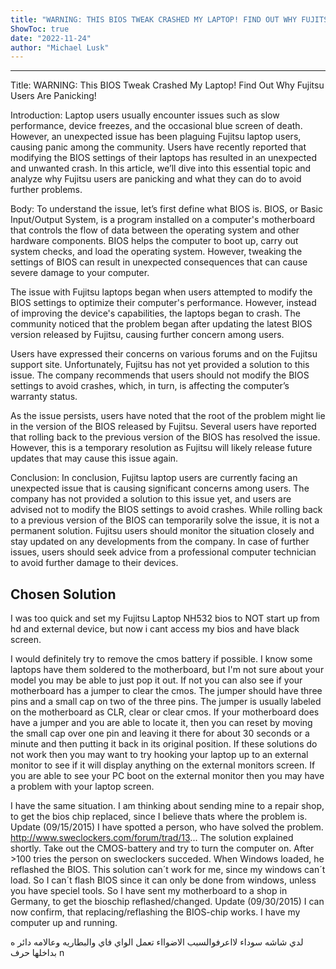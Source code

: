 ```yaml
---
title: "WARNING: THIS BIOS TWEAK CRASHED MY LAPTOP! FIND OUT WHY FUJITSU USERS ARE PANICKING!"
ShowToc: true 
date: "2022-11-24"
author: "Michael Lusk"
---
```

*****
Title: WARNING: This BIOS Tweak Crashed My Laptop! Find Out Why Fujitsu Users Are Panicking!

Introduction:
Laptop users usually encounter issues such as slow performance, device freezes, and the occasional blue screen of death. However, an unexpected issue has been plaguing Fujitsu laptop users, causing panic among the community. Users have recently reported that modifying the BIOS settings of their laptops has resulted in an unexpected and unwanted crash. In this article, we’ll dive into this essential topic and analyze why Fujitsu users are panicking and what they can do to avoid further problems.

Body:
To understand the issue, let’s first define what BIOS is. BIOS, or Basic Input/Output System, is a program installed on a computer's motherboard that controls the flow of data between the operating system and other hardware components. BIOS helps the computer to boot up, carry out system checks, and load the operating system. However, tweaking the settings of BIOS can result in unexpected consequences that can cause severe damage to your computer.

The issue with Fujitsu laptops began when users attempted to modify the BIOS settings to optimize their computer's performance. However, instead of improving the device's capabilities, the laptops began to crash. The community noticed that the problem began after updating the latest BIOS version released by Fujitsu, causing further concern among users.

Users have expressed their concerns on various forums and on the Fujitsu support site. Unfortunately, Fujitsu has not yet provided a solution to this issue. The company recommends that users should not modify the BIOS settings to avoid crashes, which, in turn, is affecting the computer’s warranty status.

As the issue persists, users have noted that the root of the problem might lie in the version of the BIOS released by Fujitsu. Several users have reported that rolling back to the previous version of the BIOS has resolved the issue. However, this is a temporary resolution as Fujitsu will likely release future updates that may cause this issue again.

Conclusion:
In conclusion, Fujitsu laptop users are currently facing an unexpected issue that is causing significant concerns among users. The company has not provided a solution to this issue yet, and users are advised not to modify the BIOS settings to avoid crashes. While rolling back to a previous version of the BIOS can temporarily solve the issue, it is not a permanent solution. Fujitsu users should monitor the situation closely and stay updated on any developments from the company. In case of further issues, users should seek advice from a professional computer technician to avoid further damage to their devices.


## Chosen Solution
 I was too quick and set my Fujitsu Laptop NH532 bios to NOT start up from hd and external device, but now i cant access my bios and have black screen.

 I would definitely try to remove the cmos battery if possible.  I know some laptops have them soldered to the motherboard, but I'm not sure about your model you may be able to just pop it out. If not you can also see if your motherboard has a jumper to clear the cmos. The jumper should have three pins and a small cap on two of the three pins.  The jumper is usually labeled on the motherboard as CLR, clear or clear cmos.  If your motherboard does have a jumper and you are able to locate it, then you can reset by moving the small cap over one pin and leaving it there for about 30 seconds or a minute and then putting it back in its original position.
If these solutions do not work then you may want to try hooking your laptop up to an external monitor to see if it will display anything on the external monitors screen.  If you are able to see your PC boot on the external monitor then you may have a problem with your laptop screen.

 I have the same situation. I am thinking about sending mine to a repair shop, to get the bios chip replaced, since I believe thats where the problem is.
Update (09/15/2015)
I have spotted a person, who have solved the problem.
http://www.sweclockers.com/forum/trad/13...
The solution explained shortly. Take out the CMOS-battery and try to turn the computer on. After >100 tries the person on sweclockers succeded. When Windows loaded, he reflashed the BIOS.
This solution can´t work for me, since my windows can´t load. So I can´t flash BIOS since it can only be done from windows, unless you have speciel tools. So I have sent my motherboard to a shop in Germany, to get the bioschip reflashed/changed.
Update (09/30/2015)
I can now confirm, that replacing/reflashing the BIOS-chip works. I have my computer up and running.

 لدي شاشه سوداء
لااعرفوالسبب
الاضوااء تعمل الواي فاي والبطاريه وعالامه دائر ه بداخلها حرف n




